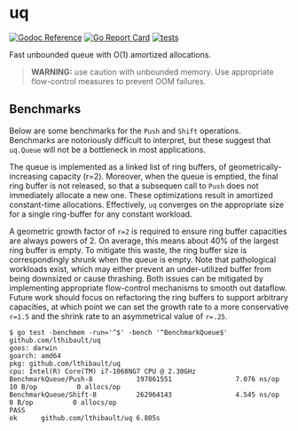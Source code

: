 # uq

[![Godoc Reference](https://img.shields.io/badge/godoc-reference-blue.svg?style=flat-square)](https://godoc.org/github.com/lthibault/uq)
[![Go Report Card](https://goreportcard.com/badge/github.com/lthibault/uq?style=flat-square)](https://goreportcard.com/report/github.com/lthibault/uq)
[![tests](https://github.com/lthibault/uq/workflows/Go/badge.svg)](https://github.com/lthibault/uq/actions/workflows/go.yml)


Fast unbounded queue with O(1) amortized allocations.

>**WARNING:**  use caution with unbounded memory.  Use appropriate flow-control measures to prevent OOM failures.

## Benchmarks

Below are some benchmarks for the `Push` and `Shift` operations.  Benchmarks are notoriously difficult to interpret,
but these suggest that `uq.Queue` will not be a bottleneck in most applications.

The queue is implemented as a linked list of ring buffers, of geometrically-increasing capacity (r=2).  Moreover, when the queue is emptied, the final ring buffer is not released, so that a subsequen call to `Push` does not immediately allocate a new one.  These optimizations result in amortized constant-time allocations.  Effectively, `uq` converges on the appropriate size for a single ring-buffer for any constant workload.

A geometric growth factor of `r=2` is required to ensure ring buffer capacities are always powers of 2.  On average, this means about 40% of the largest ring buffer is empty.  To mitigate this waste, the ring buffer size is correspondingly shrunk when the queue is empty.  Note that pathological workloads exist, which may either prevent an under-utilized buffer from being downsized or cause thrashing.  Both issues can be mitigated by implementing appropriate flow-control mechanisms to smooth out dataflow.  Future work should focus on refactoring the ring buffers to support arbitrary capacities, at which point we can set the growth rate to a more conservative `r=1.5` and the shrink rate to an asymmetrical value of `r=.25`.

```
$ go test -benchmem -run='^$' -bench '^BenchmarkQueue$' github.com/lthibault/uq
goos: darwin
goarch: amd64
pkg: github.com/lthibault/uq
cpu: Intel(R) Core(TM) i7-1068NG7 CPU @ 2.30GHz
BenchmarkQueue/Push-8           197861551                7.076 ns/op          10 B/op          0 allocs/op
BenchmarkQueue/Shift-8          262964143                4.545 ns/op           0 B/op          0 allocs/op
PASS
ok      github.com/lthibault/uq 6.805s
```
